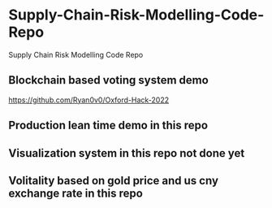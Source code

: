 # Supply-Chain-Risk-Modelling-Code-Repo
Supply Chain Risk Modelling Code Repo

## Blockchain based voting system demo

https://github.com/Ryan0v0/Oxford-Hack-2022


## Production lean time demo in this repo


## Visualization system in this repo not done yet


## Volitality based on gold price and us cny exchange rate in this repo




